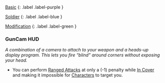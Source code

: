 
[Basic](Game/Basic-List)
{: .label .label-purple }

[Soldier](Game/Soldier)
{: .label .label-blue }

[Modification](Game/Modification-List)
{: .label .label-green }
### GunCam HUD
*A combination of a camera to attach to your weapon and a heads-up display program. This lets you fire “blind” around corners without exposing your head.*
* You can perform [Ranged Attacks](Core/Terminology#Ranged%20Attack) at only a (-1) penalty while [In Cover](Core/Effects#In%20Cover) and making it impossible for [Characters](Core/Terminology#Character) to target you.

